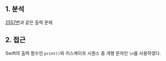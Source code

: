 ## 1. 분석

[2557번](https://boj.kr/2557)과 같은 출력 문제

## 2. 접근

Swift의 출력 함수인 `print()`와 이스케이프 시퀀스 중 개행 문자인 `\n`를 사용하였다.